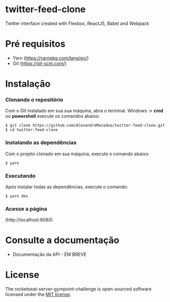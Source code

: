 # twitter-feed-clone
Twitter interface created with Flexbox, ReactJS, Babel and Webpack

# Pré requisitos

- Yarn (https://yarnpkg.com/lang/en/)
- Git (https://git-scm.com/)

# Instalação
### Clonando o repositório

Com o Git instalado em sua sua máquina, abra o terminal.
Windows -> **cmd** ou **powershell** execute os comandos abaixo:
```ssh
$ git clone https://github.com/AlexandreMacedoo/twitter-feed-clone.git
$ cd twitter-feed-clone
```

### Instalando as dependências
Com o projeto clonado em sua máquina, execute o comando abaixo:

```ssh
$ yarn
```

### Executando
Após instalar todas as dependências, execute o comando:

```ssh
$ yarn dev
```

### Acesse a página

(http://localhost:8080)


# Consulte a documentação

- Documentação da API - EM BREVE


# License
The rocketseat-server-gympoint-challenge is open-sourced software licensed under the [MIT license](https://opensource.org/licenses/MIT).


